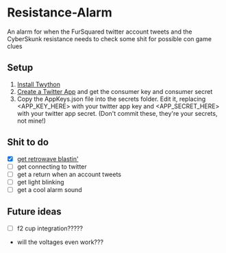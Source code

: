 # Resistance-Alarm
An alarm for when the FurSquared twitter account tweets and the CyberSkunk resistance needs to check some shit for possible con game clues

## Setup
1. [Install Twython](https://twython.readthedocs.io/en/latest/usage/install.html)
2. [Create a Twitter App](https://apps.twitter.com/) and get the consumer key and consumer secret
3. Copy the AppKeys.json file into the secrets folder. Edit it, replacing <APP_KEY_HERE> with your twitter app key and <APP_SECRET_HERE> with your twitter app secret. (Don't commit these, they're your secrets, not mine!)

## Shit to do

- [x] [get retrowave blastin'](https://open.spotify.com/playlist/2NvF2wLjCrwydXdc041LwC?si=OULzS2tvT4uOiunecLwHOQ)
- [ ] get connecting to twitter
- [ ] get a return when an account tweets
- [ ] get light blinking
- [ ] get a cool alarm sound

## Future ideas
- [ ] f2 cup integration?????
* will the voltages even work???
